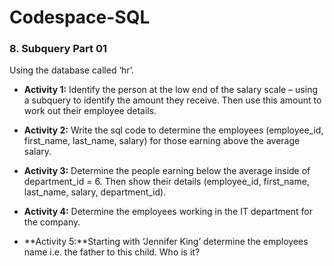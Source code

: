 # Codespace-SQL
### 8. Subquery Part 01 ### 
Using the database called ‘hr’.

* **Activity 1:** Identify the person at the low end of the salary scale – using a subquery to identify the amount they receive. Then use this amount to work out their employee details.

* **Activity 2:** Write the sql code to determine the employees (employee_id, first_name, last_name, salary) for those earning above the average salary.

* **Activity 3:** Determine the people earning below the average inside of department_id = 6. Then show their details (employee_id, first_name, last_name, salary, department_id).

* **Activity 4:** Determine the employees working in the IT department for the company.

* **Activity 5:**Starting with ‘Jennifer King’ determine the employees name i.e. the father to this child. Who is it?

